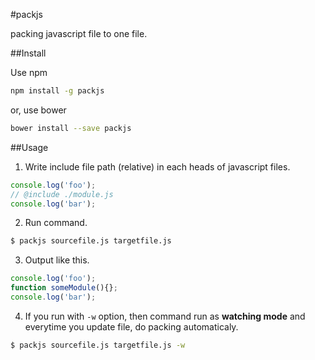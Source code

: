 #packjs

packing javascript file to one file.

##Install

Use npm

```bash
npm install -g packjs
```

or, use bower

```bash
bower install --save packjs
```

##Usage

1. Write include file path (relative) in each heads of javascript files.

```javascript
console.log('foo');
// @include ./module.js
console.log('bar');
```

2. Run command.

```bash
$ packjs sourcefile.js targetfile.js
```

3. Output like this.

```javascript
console.log('foo');
function someModule(){};
console.log('bar');
```

4. If you run with ```-w``` option, then command run as **watching mode** and everytime you update file, do packing automaticaly.

```bash
$ packjs sourcefile.js targetfile.js -w
```
